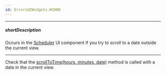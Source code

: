 ```yaml
---
id: ErrorsUIWidgets.W1008
---
```

---
##### shortDescription
Occurs in the [Scheduler](/concepts/05%20UI%20Components/Scheduler/010%20Overview.md '/Documentation/Guide/UI_Components/Scheduler/Overview/') UI component if you try to scroll to a date outside the current view.

---
Check that the [scrollToTime(hours, minutes, date)](/api-reference/10%20UI%20Components/dxScheduler/3%20Methods/scrollToTime(hours_minutes_date).md '/Documentation/ApiReference/UI_Components/dxScheduler/Methods/#scrollToTimehours_minutes_date') method is called with a date in the current view.